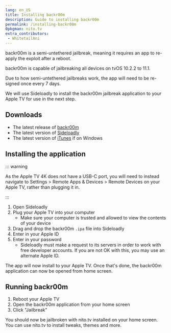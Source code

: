 ```yaml
---
lang: en_US
title: Installing backr00m
description: Guide to installing backr00m
permalink: /installing-backr00m
0pkgman: nito.tv
extra_contributors:
 - WhitetailAni
---
```


backr00m is a <router-link to="/types-of-jailbreak/#semi-untethered-jailbreaks">semi-untethered jailbreak</router-link>, meaning it requires an app to re-apply the exploit after a reboot.

backr00m is capable of jailbreaking all devices on tvOS 10.2.2 to 11.1.

Due to how semi-untethered jailbreaks work, the app will need to be <router-link to="/resigning-apps">re-signed</router-link> once every 7 days.

We will use Sideloadly to install the backr00m jailbreak application to your Apple TV for use in the next step.

## Downloads

- The latest release of [backr00m](https://nitosoft.com/ATV4/jb/backr00m.ipa)
- The latest version of [Sideloadly](https://sideloadly.io/)
- The latest version of [iTunes](https://www.apple.com/itunes/download/win32) if on Windows

## Installing the application

::: warning

As the Apple TV 4K does not have a USB-C port, you will need to instead navigate to Settings > Remote Apps & Devices > Remote Devices on your Apple TV, rather than plugging it in.

:::

1. Open Sideloadly
1. Plug your Apple TV into your computer
    - Make sure your computer is trusted and allowed to view the contents of your device
1. Drag and drop the backr00m `.ipa` file into Sideloadly
1. Enter in your Apple ID
1. Enter in your password
    - Sideloadly must make a request to its servers in order to work with free developer accounts. If you are not OK with this, you may use an alternate Apple ID.

The app will now install to your Apple TV. Once that's done, the backr00m application can now be opened from home screen.


## Running backr00m

1. Reboot your Apple TV
1. Open the backr00m application from your home screen
1. Click "Jailbreak"

You should now be jailbroken with nito.tv installed on your home screen. You can use nito.tv to install <router-link to="/faq/#what-are-tweaks">tweaks</router-link>, themes and more.
